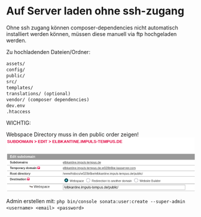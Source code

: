 # Auf Server laden ohne ssh-zugang

Ohne ssh zugang können composer-dependencies nicht automatisch installiert werden können, müssen diese manuell via ftp hochgeladen werden.

Zu hochladenden Dateien/Ordner:
```
assets/
config/
public/
src/
templates/
translations/ (optional)
vendor/ (composer dependencies)
dev.env
.htaccess
```

WICHTIG:

Webspace Directory muss in den public order zeigen!
![Webspace in All-inkl /elbkantine.impuls-tempus.de/public/](media/subdomain.png)


Admin erstellen mit:
`php bin/console sonata:user:create --super-admin <username> <email> <password>`
